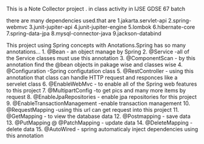 This is a Note Collector project .
in class activity in IJSE GDSE 67 batch


there are many dependencies used.that are
      1.jakarta.servlet-api
      2.spring-webmvc
      3.junit-jupiter-api
      4.junit-jupiter-engine
      5.lombok
      6.hibernate-core
      7.spring-data-jpa
      8.mysql-connector-java
      9.jackson-databind

This project using Spring concepts with Anotations.Spring has so many annotations...
      1. @Bean - an object manage by Spring
      2. @Service -all of the Service classes must use this annotation
      3. @ComponentScan - by this annotation find the @bean objects in pakage wise and classes wise
      4. @Configuration -Spring configutation class
      5. @RestController - using this annotation that class can handle HTTP request and responces like a servelet class
      6. @EnableWebMvc  - to enable all of the Spring web features to this project 
      7. @MultipartConfig -to get pics and many more items by request
      8. @EnableJpaRepositories - enable jpa repositories for this project
      9. @EnableTransactionManagement -enable transaction management
      10. @RequestMapping -using this url can get request into this project
      11. @GetMapping - to view the database data
      12. @Postmapping - save data
      13. @PutMapping @ @PatchMapping - update data
      14. @DeleteMapping - delete data
      15. @AutoWired - spring automaticaly inject dependencies using this annotation
      
      
      
    

